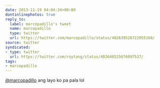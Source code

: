 ```yaml
---
date: 2013-11-19 04:04:24+00:00
dontinlinephotos: true
reply_to:
  label: marcopadillo's tweet
  name: marcopadillo
  type: twitter
  url: https://twitter.com/marcopadillo/status/402639528722055168/
source: twitter
syndicated:
- type: twitter
  url: https://twitter.com/roytang/status/402648525676097537/
tags:
- marcopadillo
---
```


[@marcopadillo](https://twitter.com/marcopadillo/) ang layo ko pa pala lol